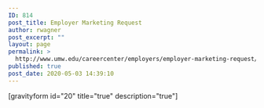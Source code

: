 ```yaml
---
ID: 814
post_title: Employer Marketing Request
author: rwagner
post_excerpt: ""
layout: page
permalink: >
  http://www.umw.edu/careercenter/employers/employer-marketing-request/
published: true
post_date: 2020-05-03 14:39:10
---
```

[gravityform id="20" title="true" description="true"]